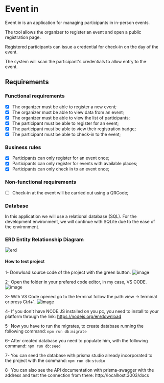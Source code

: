 # Event in

Event in is an application for managing participants in in-person events.

The tool allows the organizer to register an event and open a public registration page.

Registered participants can issue a credential for check-in on the day of the event.

The system will scan the participant's credentials to allow entry to the event.

## Requirements

### Functional requirements

- [x] The organizer must be able to register a new event;
- [x] The organizer must be able to view data from an event;
- [x] The organizer must be able to view the list of participants;
- [x] The participant must be able to register for an event;
- [x] The participant must be able to view their registration badge;
- [x] The participant must be able to check-in to the event;

### Business rules

- [x] Participants can only register for an event once;
- [x] Participants can only register for events with available places;
- [x] Participants can only check in to an event once;

### Non-functional requirements

- [ ] Check-in at the event will be carried out using a QRCode;

### Database

In this application we will use a relational database (SQL). For the development environment, we will continue with SQLite due to the ease of the environment.

### ERD Entity Relationship Diagram

![erd](https://github.com/Walber2903/event-plataform-node-backend/assets/23461921/ba5d19ca-bddc-45fc-a70e-312a7e699f5f)

#### How to test project

1- Donwload source code of the project with the green button.
![image](https://github.com/Walber2903/event-plataform-node-backend/assets/23461921/9da53efc-9f2f-43d9-99c4-0fd2e9218725)

2- Open the folder in your prefered code editor, in my case, VS CODE.
![image](https://github.com/Walber2903/event-plataform-node-backend/assets/23461921/d53f8fbe-8e62-4583-abe9-f3de0fb464c8)

3- With VS Code opened go to the terminal follow the path view -> terminal or press Ctrl+`.
![image](https://github.com/Walber2903/event-plataform-node-backend/assets/23461921/ca5862c8-ef6f-4f37-8084-ac1f6f938aed)

4- If you don't have NODE.JS installed on you pc, you need to install to your platform through the link:
https://nodejs.org/en/download

5- Now you have to run the migrates, to create database running the following command:
```npm run db:migrate``` 

6- After created database you need to populate him, with the following command:
```npm run db:seed```

7- You can seed the database with prisma studio already incorporated to the project with the command:
```npm run db:studio```

8- You can also see the API documentation with prisma-swagger with the address and test the connection from there:
http://localhost:3003/docs
